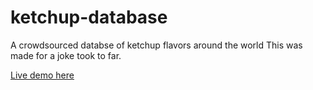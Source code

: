 # ketchup-database
A crowdsourced databse of ketchup flavors around the world
This was made for a joke took to far.

[Live demo here](ketchup-database.netlify.app)
